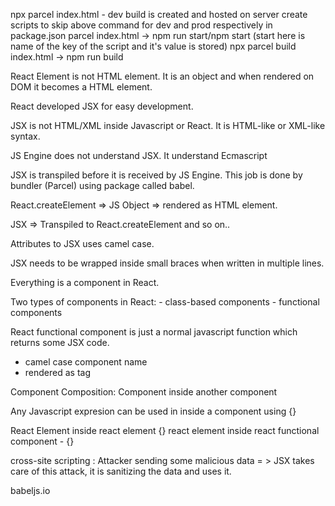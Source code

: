 npx parcel index.html - dev build is created and hosted on server
create scripts to skip above command for dev and prod respectively in package.json
    parcel index.html -> npm run start/npm start (start here is name of the key of the script and it's value is stored)
    npx parcel build index.html -> npm run build 

React Element is not HTML element. It is an object and when rendered on DOM it becomes a HTML element.

React developed JSX for easy development.

JSX is not HTML/XML inside Javascript or React. It is HTML-like or XML-like syntax.

JS Engine does not understand JSX. It understand Ecmascript 

JSX is transpiled before it is received by JS Engine. This job is done by bundler (Parcel) using package called babel.

React.createElement => JS Object => rendered as HTML element.

JSX => Transpiled to React.createElement and so on..

Attributes to JSX uses camel case.

JSX needs to be wrapped inside small braces when written in multiple lines.

Everything is a component in React. 

Two types of components in React:
    - class-based components
    - functional components

React functional component is just a normal javascript function which returns some JSX code.
 -  camel case component name
 -  rendered as tag

 Component Composition: Component inside another component
 
 Any Javascript expresion can be used in inside a component using {}

React Element inside react element {}
react element inside react functional component - {}

cross-site scripting : Attacker sending some malicious data = > JSX takes care of this attack, it is sanitizing the data and uses it.

babeljs.io



